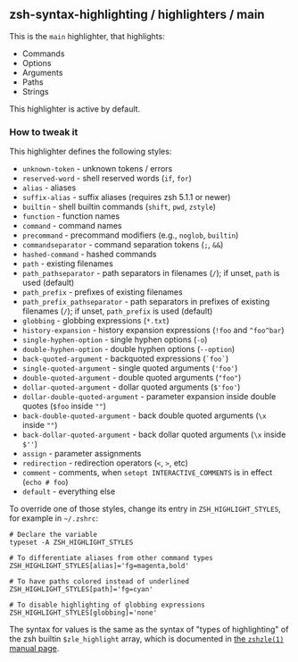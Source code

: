 zsh-syntax-highlighting / highlighters / main
---------------------------------------------

This is the `main` highlighter, that highlights:

* Commands
* Options
* Arguments
* Paths
* Strings

This highlighter is active by default.


### How to tweak it

This highlighter defines the following styles:

* `unknown-token` - unknown tokens / errors
* `reserved-word` - shell reserved words (`if`, `for`)
* `alias` - aliases
* `suffix-alias` - suffix aliases (requires zsh 5.1.1 or newer)
* `builtin` - shell builtin commands (`shift`, `pwd`, `zstyle`)
* `function` - function names
* `command` - command names
* `precommand` - precommand modifiers (e.g., `noglob`, `builtin`)
* `commandseparator` - command separation tokens (`;`, `&&`)
* `hashed-command` - hashed commands
* `path` - existing filenames
* `path_pathseparator` - path separators in filenames (`/`); if unset, `path` is used (default)
* `path_prefix` - prefixes of existing filenames
* `path_prefix_pathseparator` - path separators in prefixes of existing filenames (`/`); if unset, `path_prefix` is used (default)
* `globbing` - globbing expressions (`*.txt`)
* `history-expansion` - history expansion expressions (`!foo` and `^foo^bar`)
* `single-hyphen-option` - single hyphen options (`-o`)
* `double-hyphen-option` - double hyphen options (`--option`)
* `back-quoted-argument` - backquoted expressions (`` `foo` ``)
* `single-quoted-argument` - single quoted arguments (`` 'foo' ``)
* `double-quoted-argument` - double quoted arguments (`` "foo" ``)
* `dollar-quoted-argument` - dollar quoted arguments (`` $'foo' ``)
* `dollar-double-quoted-argument` - parameter expansion inside double quotes (`$foo` inside `""`)
* `back-double-quoted-argument` -  back double quoted arguments (`\x` inside `""`)
* `back-dollar-quoted-argument` -  back dollar quoted arguments (`\x` inside `$''`)
* `assign` - parameter assignments
* `redirection` - redirection operators (`<`, `>`, etc)
* `comment` - comments, when `setopt INTERACTIVE_COMMENTS` is in effect (`echo # foo`)
* `default` - everything else

To override one of those styles, change its entry in `ZSH_HIGHLIGHT_STYLES`,
for example in `~/.zshrc`:

    # Declare the variable
    typeset -A ZSH_HIGHLIGHT_STYLES

    # To differentiate aliases from other command types
    ZSH_HIGHLIGHT_STYLES[alias]='fg=magenta,bold'
    
    # To have paths colored instead of underlined
    ZSH_HIGHLIGHT_STYLES[path]='fg=cyan'
    
    # To disable highlighting of globbing expressions
    ZSH_HIGHLIGHT_STYLES[globbing]='none'

The syntax for values is the same as the syntax of "types of highlighting" of
the zsh builtin `$zle_highlight` array, which is documented in [the `zshzle(1)`
manual page][zshzle-Character-Highlighting].

[zshzle-Character-Highlighting]: http://zsh.sourceforge.net/Doc/Release/Zsh-Line-Editor.html#Character-Highlighting
